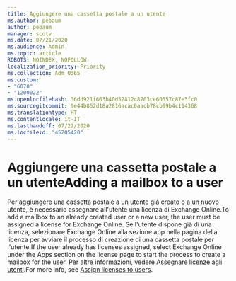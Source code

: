 ```yaml
---
title: Aggiungere una cassetta postale a un utente
ms.author: pebaum
author: pebaum
manager: scotv
ms.date: 07/21/2020
ms.audience: Admin
ms.topic: article
ROBOTS: NOINDEX, NOFOLLOW
localization_priority: Priority
ms.collection: Adm_O365
ms.custom:
- "6070"
- "1200022"
ms.openlocfilehash: 36dd921f663b40d52812c8703ce60557c87e5fc0
ms.sourcegitcommit: 9e44b852d18a2816acac0aacb78cb99b4c114368
ms.translationtype: HT
ms.contentlocale: it-IT
ms.lasthandoff: 07/22/2020
ms.locfileid: "45205420"
---
```

# <a name="adding-a-mailbox-to-a-user"></a><span data-ttu-id="b6469-102">Aggiungere una cassetta postale a un utente</span><span class="sxs-lookup"><span data-stu-id="b6469-102">Adding a mailbox to a user</span></span>

<span data-ttu-id="b6469-103">Per aggiungere una cassetta postale a un utente già creato o a un nuovo utente, è necessario assegnare all'utente una licenza di Exchange Online.</span><span class="sxs-lookup"><span data-stu-id="b6469-103">To add a mailbox to an already created user or a new user, the user must be assigned a license for Exchange Online.</span></span> <span data-ttu-id="b6469-104">Se l'utente dispone già di una licenza, selezionare Exchange Online alla sezione app nella pagina della licenza per avviare il processo di creazione di una cassetta postale per l'utente.</span><span class="sxs-lookup"><span data-stu-id="b6469-104">If the user already has licenses assigned, select Exchange Online under the Apps section on the license page to start the process to create a mailbox for the user.</span></span> <span data-ttu-id="b6469-105">Per altre informazioni, vedere [Assegnare licenze agli utenti](https://docs.microsoft.com/microsoft-365/admin/manage/assign-licenses-to-users).</span><span class="sxs-lookup"><span data-stu-id="b6469-105">For more info, see [Assign licenses to users](https://docs.microsoft.com/microsoft-365/admin/manage/assign-licenses-to-users).</span></span>